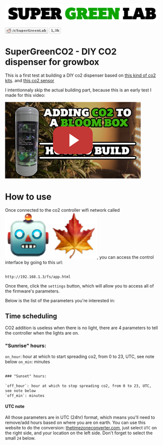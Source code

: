 ![SuperGreenLab](assets/sgl.png?raw=true "SuperGreenLab")

[![SuperGreenLab](assets/reddit-button.png?raw=true "SuperGreenLab")](https://www.reddit.com/r/SuperGreenLab)

# SuperGreenCO2 - DIY CO2 dispenser for growbox

This is a first test at building a DIY co2 dispenser based on [this kind of co2 kits](https://l.messenger.com/l.php?u=https%3A%2F%2Fwww.lamota.org%2Fen%2Fdisposable-co2-cilynder-kit%2F&h=AT2BRQmcIwBo06t2YK3KDxMq-x_IlHN7knh6b51aBKhjmJn5nTFIqT7sfM_TFskey0B-74DN4D2OyjYyFYhDZzREsxe0vggfoa9S42tNavWjBIypG5Zv8yi1jv0).
and [this co2 sensor](https://www.dfrobot.com/product-1565.html?search=co2)

I intentionnaly skip the actual building part, because this is an early test I made for this video:

[![Youtube play](assets/youtube-play.png?raw=true "Youtube play")](https://youtu.be/MLtzA9BGmUM)

# How to use

Once connected to the co2 controller wifi network called ![SSID](assets/wifi-ssid.png?raw=true "SSID"), you can access the control interface by going to this url:

```

http://192.168.1.3/fs/app.html

```

Once there, click the `settings` button, which will allow you to access all of the firmware's parameters.

Below is the list of the parameters you're interested in:

## Time scheduling

CO2 addition is useless when there is no light, there are 4 parameters to tell the controller when the lights are on.

### "Sunrise" hours:

`on_hour`: hour at which to start spreading co2, from 0 to 23, UTC, see note below
`on_min`: minutes

```

### "Sunset" hours:

`off_hour`: hour at which to stop spreading co2, from 0 to 23, UTC, see note below
`off_min`: minutes

```


#### UTC note

All those parameters are in UTC (24hr) format, which means you'll need to remove/add hours based on where you are on earth.
You can use this website to do the conversion: [thetimezoneconverter.com](https://www.thetimezoneconverter.com/), just select `UTC` on the right side, and your location on the left side.
Don't forget to select the small `24` below.

